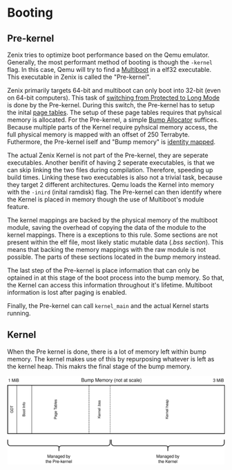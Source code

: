 # Booting

## Pre-kernel

Zenix tries to optimize boot performance based on the Qemu emulator. Generally, the most performant method of booting is though the `-kernel` flag. In this case, Qemu will try to find a [Multiboot](https://www.gnu.org/software/grub/manual/multiboot/multiboot.html) in a elf32 executable. This executable in Zenix is called the "Pre-kernel".

Zenix primarily targets 64-bit and multiboot can only boot into 32-bit (even on 64-bit computers). This task of [switching from Protected to Long Mode](https://wiki.osdev.org/Setting_Up_Long_Mode) is done by the Pre-kernel. During this switch, the Pre-kernel has to setup the inital [page tables](https://os.phil-opp.com/paging-introduction/). The setup of these page tables requires that pyhsical memory is allocated. For the Pre-kernel, a simple [Bump Allocator](https://os.phil-opp.com/allocator-designs/) suffices. Because multiple parts of the Kernel require pyhsical memory access, the full physical memory is mapped with an offset of 250 Terrabyte. Futhermore, the Pre-kernel iself and "Bump memory" is [identity mapped](https://wiki.osdev.org/Identity_Paging).

The actual Zenix Kernel is not part of the Pre-kernel, they are seperate executables. Another benifit of having 2 seperate executables, is that we can skip linking the two files during compilation. Therefore, speeding up build times. Linking these two executables is also not a trivial task, because they target 2 different architectures. Qemu loads the Kernel into memory with the `-inird` (inital ramdisk) flag. The Pre-kernel can then identify where the Kernel is placed in memory though the use of Multiboot's module feature.

The kernel mappings are backed by the physical memory of the multiboot module, saving the overhead of copying the data of the module to the kernel mappings. There is a exceptions to this rule. Some sections are not present within the elf file, most likely static mutable data (*.bss section*). This means that backing the memory mappings with the raw module is not possible. The parts of these sections located in the bump memory instead.

The last step of the Pre-kernel is place information that can only be optained in at this stage of the boot process into the bump memory. So that, the Kernel can access this information throughout it's lifetime. Multiboot information is lost after paging is enabled.

Finally, the Pre-kernel can call `kernel_main` and the actual Kernel starts running.

## Kernel

When the Pre kernel is done, there is a lot of memory left within bump memory. The kernel makes use of this by repurposing whatever is left as the kernel heap. This makrs the final stage of the bump memory.

![Bump Memory](./diagrams/bump-memory/bm.svg)
